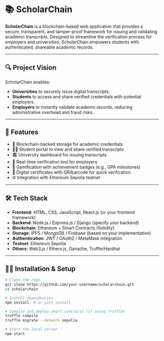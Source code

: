 # 📚 ScholarChain

**ScholarChain** is a blockchain-based web application that provides a secure, transparent, and tamper-proof framework for issuing and validating academic transcripts. Designed to streamline the verification process for employers and universities, ScholarChain empowers students with authenticated, shareable academic records.

---

## 🔍 Project Vision

ScholarChain enables:
- **Universities** to securely issue digital transcripts.
- **Students** to access and share verified credentials with potential employers.
- **Employers** to instantly validate academic records, reducing administrative overhead and fraud risks.

---

## 🚀 Features

- 🔐 Blockchain-backed storage for academic credentials  
- 👨‍🎓 Student portal to view and share verified transcripts  
- 🏛️ University dashboard for issuing transcripts  
- 🧾 Real-time verification tool for employers  
- 🏅 Gamification with achievement badges (e.g., GPA milestones)  
- 📜 Digital certificates with QR/barcode for quick verification  
- 🌐 Integration with Ethereum Sepolia testnet  

---

## 🛠️ Tech Stack

- **Frontend**: HTML, CSS, JavaScript, React.js (or your frontend framework)
- **Backend**: Node.js / Express.js / Django (specify your backend)
- **Blockchain**: Ethereum + Smart Contracts (Solidity)
- **Storage**: IPFS / MongoDB / Firebase (based on your implementation)
- **Authentication**: JWT / OAuth2 / MetaMask integration
- **Testnet**: Ethereum Sepolia
- **Others**: Web3.js / Ethers.js, Ganache, Truffle/Hardhat

---

## 🧑‍💻 Installation & Setup

```bash
# Clone the repo
git clone https://github.com/your-username/scholarchain.git
cd scholarchain

# Install dependencies
npm install  # or yarn install

# Compile and deploy smart contracts (if using Truffle)
truffle compile
truffle migrate --network sepolia

# Start the local server
npm start
